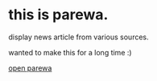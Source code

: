# this is parewa.
display news article from various sources.

wanted to make this for a long time :)

[open parewa](https://shailesz.github.io/parewa)

